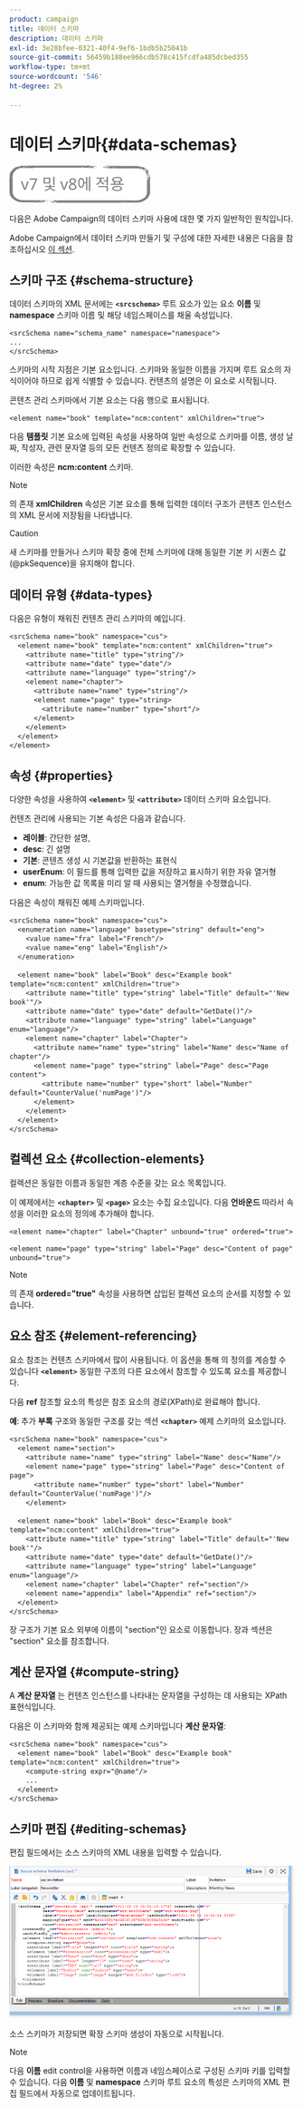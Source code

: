 ```yaml
---
product: campaign
title: 데이터 스키마
description: 데이터 스키마
exl-id: 3e28bfee-0321-40f4-9ef6-1bdb5b25041b
source-git-commit: 56459b188ee966cdb578c415fcdfa485dcbed355
workflow-type: tm+mt
source-wordcount: '546'
ht-degree: 2%

---
```


# 데이터 스키마{#data-schemas}

![](../../assets/common.svg)

다음은 Adobe Campaign의 데이터 스키마 사용에 대한 몇 가지 일반적인 원칙입니다.

Adobe Campaign에서 데이터 스키마 만들기 및 구성에 대한 자세한 내용은 다음을 참조하십시오 [이 섹션](../../configuration/using/about-schema-edition.md).

## 스키마 구조 {#schema-structure}

데이터 스키마의 XML 문서에는 **`<srcschema>`** 루트 요소가 있는 요소 **이름** 및 **namespace** 스키마 이름 및 해당 네임스페이스를 채울 속성입니다.

```
<srcSchema name="schema_name" namespace="namespace">
...
</srcSchema>
```

스키마의 시작 지점은 기본 요소입니다. 스키마와 동일한 이름을 가지며 루트 요소의 자식이어야 하므로 쉽게 식별할 수 있습니다. 컨텐츠의 설명은 이 요소로 시작됩니다.

콘텐츠 관리 스키마에서 기본 요소는 다음 행으로 표시됩니다.

```
<element name="book" template="ncm:content" xmlChildren="true">
```

다음 **템플릿** 기본 요소에 입력된 속성을 사용하여 일반 속성으로 스키마를 이름, 생성 날짜, 작성자, 관련 문자열 등의 모든 컨텐츠 정의로 확장할 수 있습니다.

이러한 속성은 **ncm:content** 스키마.

>[!NOTE]
>
>의 존재 **xmlChildren** 속성은 기본 요소를 통해 입력한 데이터 구조가 콘텐츠 인스턴스의 XML 문서에 저장됨을 나타냅니다.

>[!CAUTION]
>
>새 스키마를 만들거나 스키마 확장 중에 전체 스키마에 대해 동일한 기본 키 시퀀스 값(@pkSequence)을 유지해야 합니다.

## 데이터 유형 {#data-types}

다음은 유형이 채워진 컨텐츠 관리 스키마의 예입니다.

```
<srcSchema name="book" namespace="cus">
  <element name="book" template="ncm:content" xmlChildren="true">
    <attribute name="title" type="string"/>
    <attribute name="date" type="date"/>
    <attribute name="language" type="string"/>
    <element name="chapter">
      <attribute name="name" type="string"/>
      <element name="page" type="string>
        <attribute name="number" type="short"/>
      </element>
    </element>
  </element>
</element>
```

## 속성 {#properties}

다양한 속성을 사용하여 **`<element>`** 및 **`<attribute>`** 데이터 스키마 요소입니다.

컨텐츠 관리에 사용되는 기본 속성은 다음과 같습니다.

* **레이블**: 간단한 설명,
* **desc**: 긴 설명
* **기본**: 콘텐츠 생성 시 기본값을 반환하는 표현식
* **userEnum**: 이 필드를 통해 입력한 값을 저장하고 표시하기 위한 자유 열거형
* **enum**: 가능한 값 목록을 미리 알 때 사용되는 열거형을 수정했습니다.

다음은 속성이 채워진 예제 스키마입니다.

```
<srcSchema name="book" namespace="cus">
  <enumeration name="language" basetype="string" default="eng">    
    <value name="fra" label="French"/>    
    <value name="eng" label="English"/>   
  </enumeration>

  <element name="book" label="Book" desc="Example book" template="ncm:content" xmlChildren="true">
    <attribute name="title" type="string" label="Title" default="'New book'"/>
    <attribute name="date" type="date" default="GetDate()"/>
    <attribute name="language" type="string" label="Language" enum="language"/>
    <element name="chapter" label="Chapter">
      <attribute name="name" type="string" label="Name" desc="Name of chapter"/>
      <element name="page" type="string" label="Page" desc="Page content">
        <attribute name="number" type="short" label="Number" default="CounterValue('numPage')"/>
      </element>
    </element>
  </element>
</srcSchema>
```

## 컬렉션 요소 {#collection-elements}

컬렉션은 동일한 이름과 동일한 계층 수준을 갖는 요소 목록입니다.

이 예제에서는 **`<chapter>`** 및 **`<page>`** 요소는 수집 요소입니다. 다음 **언바운드** 따라서 속성을 이러한 요소의 정의에 추가해야 합니다.

```
<element name="chapter" label="Chapter" unbound="true" ordered="true">
```

```
<element name="page" type="string" label="Page" desc="Content of page" unbound="true">
```

>[!NOTE]
>
>의 존재 **ordered=&quot;true&quot;** 속성을 사용하면 삽입된 컬렉션 요소의 순서를 지정할 수 있습니다.

## 요소 참조 {#element-referencing}

요소 참조는 컨텐츠 스키마에서 많이 사용됩니다. 이 옵션을 통해 의 정의를 계승할 수 있습니다 **`<element>`** 동일한 구조의 다른 요소에서 참조할 수 있도록 요소를 제공합니다.

다음 **ref** 참조할 요소의 특성은 참조 요소의 경로(XPath)로 완료해야 합니다.

**예**: 추가 **부록** 구조와 동일한 구조를 갖는 섹션 **`<chapter>`** 예제 스키마의 요소입니다.

```
<srcSchema name="book" namespace="cus">
  <element name="section">
    <attribute name="name" type="string" label="Name" desc="Name"/>
    <element name="page" type="string" label="Page" desc="Content of page">
      <attribute name="number" type="short" label="Number" default="CounterValue('numPage')"/>
    </element>

  <element name="book" label="Book" desc="Example book" template="ncm:content" xmlChildren="true">
    <attribute name="title" type="string" label="Title" default="'New book'"/>
    <attribute name="date" type="date" default="GetDate()"/>
    <attribute name="language" type="string" label="Language" enum="language"/>
    <element name="chapter" label="Chapter" ref="section"/>
    <element name="appendix" label="Appendix" ref="section"/>
  </element>
</srcSchema>
```

장 구조가 기본 요소 외부에 이름이 &quot;section&quot;인 요소로 이동합니다. 장과 섹션은 &quot;section&quot; 요소를 참조합니다.

## 계산 문자열 {#compute-string}

A **계산 문자열** 는 컨텐츠 인스턴스를 나타내는 문자열을 구성하는 데 사용되는 XPath 표현식입니다.

다음은 이 스키마와 함께 제공되는 예제 스키마입니다 **계산 문자열**:

```
<srcSchema name="book" namespace="cus">
  <element name="book" label="Book" desc="Example book" template="ncm:content" xmlChildren="true">
    <compute-string expr="@name"/>
    ...
  </element>
</srcSchema>
```

## 스키마 편집 {#editing-schemas}

편집 필드에서는 소스 스키마의 XML 내용을 입력할 수 있습니다.

![](assets/d_ncs_integration_schema_edition.png)

소스 스키마가 저장되면 확장 스키마 생성이 자동으로 시작됩니다.

>[!NOTE]
>
>다음 **이름** edit control을 사용하면 이름과 네임스페이스로 구성된 스키마 키를 입력할 수 있습니다. 다음 **이름** 및 **namespace** 스키마 루트 요소의 특성은 스키마의 XML 편집 필드에서 자동으로 업데이트됩니다.
